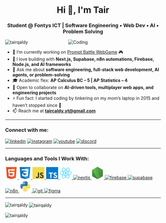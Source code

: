 <h1 align="center">Hi 👋, I'm Tair</h1>
<h3 align="center">Student @ Fontys ICT | Software Engineering • Web Dev • AI • Problem Solving</h3>
<img align="right" alt="Coding" width="300" src="https://media.giphy.com/media/qgQUggAC3Pfv687qPC/giphy.gif">

<p align="left"> 
  <img src="https://komarev.com/ghpvc/?username=tairqaldy&label=Profile%20views&color=0e75b6&style=flat" alt="tairqaldy" /> 
</p>

- 🔭 I’m currently working on [Prompt Battle WebGame](https://github.com/tairqaldy/prompt-battle-webgame) 🎮  
- 🌱 I love building with **Next.js, Supabase, n8n automations, Firebase, Node.js, and AI frameworks**  
- 💬 Ask me about **software engineering, full-stack web development, AI agents, or problem-solving**  
- 🎓 Academic flex: **AP Calculus BC – 5 | AP Statistics – 4**  
- 🤝 Open to collaborate on **AI-driven tools, multiplayer web apps, and engineering projects**  
- ⚡ Fun fact: I started coding by tinkering on my mom’s laptop in 2015 and haven’t stopped since 🚀  
- 📫 Reach me at **taircaldy.yt@gmail.com**

---

<h3 align="left">Connect with me:</h3>
<p align="left">
<a href="https://linkedin.com/in/tair-kaldybayev-922198312/" target="blank"><img align="center" src="https://raw.githubusercontent.com/rahuldkjain/github-profile-readme-generator/master/src/images/icons/Social/linked-in-alt.svg" alt="linkedin" height="30" width="40" /></a>
<a href="https://instagram.com/tairqaldy" target="blank"><img align="center" src="https://raw.githubusercontent.com/rahuldkjain/github-profile-readme-generator/master/src/images/icons/Social/instagram.svg" alt="instagram" height="30" width="40" /></a>
<a href="https://youtube.com/@tairqaldy" target="blank"><img align="center" src="https://raw.githubusercontent.com/rahuldkjain/github-profile-readme-generator/master/src/images/icons/Social/youtube.svg" alt="youtube" height="30" width="40" /></a>
<a href="https://discord.gg/tairqaldy" target="blank"><img align="center" src="https://raw.githubusercontent.com/rahuldkjain/github-profile-readme-generator/master/src/images/icons/Social/discord.svg" alt="discord" height="30" width="40" /></a>
</p>

---

<h3 align="left">Languages and Tools I Work With:</h3>
<p align="left"> 
<a href="https://www.w3.org/html/" target="_blank"> <img src="https://raw.githubusercontent.com/devicons/devicon/master/icons/html5/html5-original.svg" alt="html5" width="40" height="40"/> </a>
<a href="https://www.w3schools.com/css/" target="_blank"> <img src="https://raw.githubusercontent.com/devicons/devicon/master/icons/css3/css3-original.svg" alt="css3" width="40" height="40"/> </a>
<a href="https://developer.mozilla.org/en-US/docs/Web/JavaScript" target="_blank"> <img src="https://raw.githubusercontent.com/devicons/devicon/master/icons/javascript/javascript-original.svg" alt="javascript" width="40" height="40"/> </a>
<a href="https://typescriptlang.org/" target="_blank"> <img src="https://raw.githubusercontent.com/devicons/devicon/master/icons/typescript/typescript-original.svg" alt="typescript" width="40" height="40"/> </a>
<a href="https://reactjs.org/" target="_blank"> <img src="https://raw.githubusercontent.com/devicons/devicon/master/icons/react/react-original.svg" alt="react" width="40" height="40"/> </a>
<a href="https://nextjs.org/" target="_blank"> <img src="https://cdn.worldvectorlogo.com/logos/nextjs-2.svg" alt="nextjs" width="40" height="40"/> </a>
<a href="https://nodejs.org/" target="_blank"> <img src="https://raw.githubusercontent.com/devicons/devicon/master/icons/nodejs/nodejs-original.svg" alt="nodejs" width="40" height="40"/> </a>
<a href="https://firebase.google.com/" target="_blank"> <img src="https://www.vectorlogo.zone/logos/firebase/firebase-icon.svg" alt="firebase" width="40" height="40"/> </a>
<a href="https://supabase.com/" target="_blank"> <img src="https://seeklogo.com/images/S/supabase-logo-DCC676FFE2-seeklogo.com.png" alt="supabase" width="40" height="40"/> </a>
<a href="https://n8n.io/" target="_blank"> <img src="https://avatars.githubusercontent.com/u/45487711?s=200&v=4" alt="n8n" width="40" height="40"/> </a>
<a href="https://www.python.org" target="_blank"> <img src="https://raw.githubusercontent.com/devicons/devicon/master/icons/python/python-original.svg" alt="python" width="40" height="40"/> </a>
<a href="https://git-scm.com/" target="_blank"> <img src="https://www.vectorlogo.zone/logos/git-scm/git-scm-icon.svg" alt="git" width="40" height="40"/> </a>
<a href="https://figma.com/" target="_blank"> <img src="https://www.vectorlogo.zone/logos/figma/figma-icon.svg" alt="figma" width="40" height="40"/> </a>
</p>

---

<p><img align="left" src="https://github-readme-stats.vercel.app/api/top-langs?username=tairqaldy&show_icons=true&locale=en&layout=compact" alt="tairqaldy" /></p>

<p>&nbsp;<img align="center" src="https://github-readme-stats.vercel.app/api?username=tairqaldy&show_icons=true&locale=en" alt="tairqaldy" /></p>

<p><img align="center" src="https://github-readme-streak-stats.herokuapp.com/?user=tairqaldy&" alt="tairqaldy" /></p>
